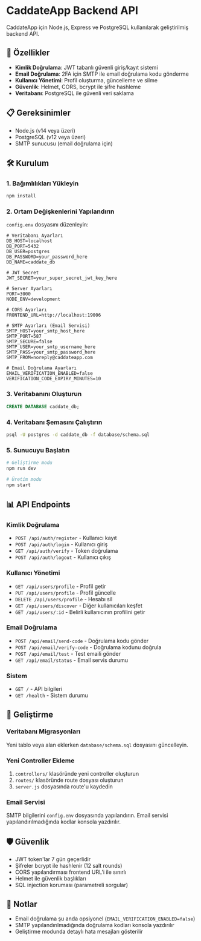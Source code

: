 # CaddateApp Backend API

CaddateApp için Node.js, Express ve PostgreSQL kullanılarak geliştirilmiş backend API.

## 🚀 Özellikler

- **Kimlik Doğrulama**: JWT tabanlı güvenli giriş/kayıt sistemi
- **Email Doğrulama**: 2FA için SMTP ile email doğrulama kodu gönderme
- **Kullanıcı Yönetimi**: Profil oluşturma, güncelleme ve silme
- **Güvenlik**: Helmet, CORS, bcrypt ile şifre hashleme
- **Veritabanı**: PostgreSQL ile güvenli veri saklama

## 📋 Gereksinimler

- Node.js (v14 veya üzeri)
- PostgreSQL (v12 veya üzeri)
- SMTP sunucusu (email doğrulama için)

## 🛠️ Kurulum

### 1. Bağımlılıkları Yükleyin
```bash
npm install
```

### 2. Ortam Değişkenlerini Yapılandırın
`config.env` dosyasını düzenleyin:

```env
# Veritabanı Ayarları
DB_HOST=localhost
DB_PORT=5432
DB_USER=postgres
DB_PASSWORD=your_password_here
DB_NAME=caddate_db

# JWT Secret
JWT_SECRET=your_super_secret_jwt_key_here

# Server Ayarları
PORT=3000
NODE_ENV=development

# CORS Ayarları
FRONTEND_URL=http://localhost:19006

# SMTP Ayarları (Email Servisi)
SMTP_HOST=your_smtp_host_here
SMTP_PORT=587
SMTP_SECURE=false
SMTP_USER=your_smtp_username_here
SMTP_PASS=your_smtp_password_here
SMTP_FROM=noreply@caddateapp.com

# Email Doğrulama Ayarları
EMAIL_VERIFICATION_ENABLED=false
VERIFICATION_CODE_EXPIRY_MINUTES=10
```

### 3. Veritabanını Oluşturun
```sql
CREATE DATABASE caddate_db;
```

### 4. Veritabanı Şemasını Çalıştırın
```bash
psql -U postgres -d caddate_db -f database/schema.sql
```

### 5. Sunucuyu Başlatın
```bash
# Geliştirme modu
npm run dev

# Üretim modu
npm start
```

## 📊 API Endpoints

### Kimlik Doğrulama
- `POST /api/auth/register` - Kullanıcı kayıt
- `POST /api/auth/login` - Kullanıcı giriş
- `GET /api/auth/verify` - Token doğrulama
- `POST /api/auth/logout` - Kullanıcı çıkış

### Kullanıcı Yönetimi
- `GET /api/users/profile` - Profil getir
- `PUT /api/users/profile` - Profil güncelle
- `DELETE /api/users/profile` - Hesabı sil
- `GET /api/users/discover` - Diğer kullanıcıları keşfet
- `GET /api/users/:id` - Belirli kullanıcının profilini getir

### Email Doğrulama
- `POST /api/email/send-code` - Doğrulama kodu gönder
- `POST /api/email/verify-code` - Doğrulama kodunu doğrula
- `POST /api/email/test` - Test emaili gönder
- `GET /api/email/status` - Email servis durumu

### Sistem
- `GET /` - API bilgileri
- `GET /health` - Sistem durumu

## 🔧 Geliştirme

### Veritabanı Migrasyonları
Yeni tablo veya alan eklerken `database/schema.sql` dosyasını güncelleyin.

### Yeni Controller Ekleme
1. `controllers/` klasöründe yeni controller oluşturun
2. `routes/` klasöründe route dosyası oluşturun
3. `server.js` dosyasında route'u kaydedin

### Email Servisi
SMTP bilgilerini `config.env` dosyasında yapılandırın. Email servisi yapılandırılmadığında kodlar konsola yazdırılır.

## 🛡️ Güvenlik

- JWT token'lar 7 gün geçerlidir
- Şifreler bcrypt ile hashlenir (12 salt rounds)
- CORS yapılandırması frontend URL'i ile sınırlı
- Helmet ile güvenlik başlıkları
- SQL injection koruması (parametreli sorgular)

## 📝 Notlar

- Email doğrulama şu anda opsiyonel (`EMAIL_VERIFICATION_ENABLED=false`)
- SMTP yapılandırılmadığında doğrulama kodları konsola yazdırılır
- Geliştirme modunda detaylı hata mesajları gösterilir
